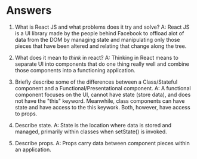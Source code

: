 # Answers

1.  What is React JS and what problems does it try and solve?
A: React JS is a UI library made by the people behind Facebook to offload alot of data from the DOM by managing state and manipulating only those pieces that have been altered and relating that change along the tree.


2.  What does it mean to _think_ in react?
A: Thinking in React means to separate UI into components that do one thing really well and combine those components into a functioning 
application. 

3.  Briefly describe some of the differences between a Class/Stateful component and a Functional/Presentational component.
A: A functional component focuses on the UI, cannot have state (store data), and does not have the "this" keyword. Meanwhile, class components can have state and have access to the this keywork. Both, however, have access to props.

4.  Describe state.
A: State is the location where data is stored and managed, primarily within classes when setState() is invoked. 

5.  Describe props.
A: Props carry data between component pieces within an application. 
